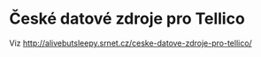 # České datové zdroje pro Tellico

Viz http://alivebutsleepy.srnet.cz/ceske-datove-zdroje-pro-tellico/
